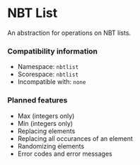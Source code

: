 # NBT List
An abstraction for operations on NBT lists.

### Compatibility information
- Namespace: `nbtlist`
- Scorespace: `nbtlist`
- Incompatible with: `none`

### Planned features
- Max (integers only)
- Min (integers only)
- Replacing elements
- Replacing all occurances of an element
- Randomizing elements
- Error codes and error messages
